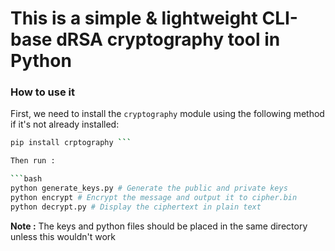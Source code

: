 # This is a simple & lightweight CLI-base dRSA cryptography tool in Python
### **How to use it**
First, we need to install the `cryptography` module using the following method if it's not already installed:

```bash
pip install crptography ```

Then run :

```bash
python generate_keys.py # Generate the public and private keys
python encrypt # Encrypt the message and output it to cipher.bin
python decrypt.py # Display the ciphertext in plain text
```

**Note :** The keys and python files should be placed in the same directory unless this wouldn't work 
